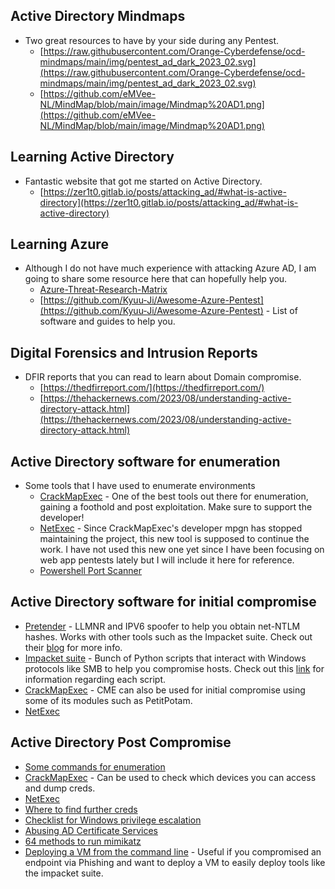 ## Active Directory Mindmaps
* Two great resources to have by your side during any Pentest.
    * [https://raw.githubusercontent.com/Orange-Cyberdefense/ocd-mindmaps/main/img/pentest_ad_dark_2023_02.svg](https://raw.githubusercontent.com/Orange-Cyberdefense/ocd-mindmaps/main/img/pentest_ad_dark_2023_02.svg)
    * [https://github.com/eMVee-NL/MindMap/blob/main/image/Mindmap%20AD1.png](https://github.com/eMVee-NL/MindMap/blob/main/image/Mindmap%20AD1.png)

## Learning Active Directory
* Fantastic website that got me started on Active Directory.
    * [https://zer1t0.gitlab.io/posts/attacking_ad/#what-is-active-directory](https://zer1t0.gitlab.io/posts/attacking_ad/#what-is-active-directory)

## Learning Azure
* Although I do not have much experience with attacking Azure AD, I am going to share some resource here that can hopefully help you.
   * [Azure-Threat-Research-Matrix](https://microsoft.github.io/Azure-Threat-Research-Matrix/)
   * [https://github.com/Kyuu-Ji/Awesome-Azure-Pentest](https://github.com/Kyuu-Ji/Awesome-Azure-Pentest) - List of software and guides to help you.

## Digital Forensics and Intrusion Reports
* DFIR reports that you can read to learn about Domain compromise.
    * [https://thedfirreport.com/](https://thedfirreport.com/)
    * [https://thehackernews.com/2023/08/understanding-active-directory-attack.html](https://thehackernews.com/2023/08/understanding-active-directory-attack.html)

## Active Directory software for enumeration
* Some tools that I have used to enumerate environments
    * [CrackMapExec](https://github.com/byt3bl33d3r/CrackMapExec) - One of the best tools out there for enumeration, gaining a foothold and post exploitation. Make sure to support the developer!
    * [NetExec](https://github.com/Pennyw0rth/NetExec) - Since CrackMapExec's developer mpgn has stopped maintaining the project, this new tool is supposed to continue the work. I have not used this new one yet since I have been focusing on web app pentests lately but I will include it here for reference.
    * [Powershell Port Scanner](https://github.com/nccgroup/PS2)

## Active Directory software for initial compromise
* [Pretender](https://github.com/RedTeamPentesting/pretender) - LLMNR and IPV6 spoofer to help you obtain net-NTLM hashes. Works with other tools such as the Impacket suite. Check out their [blog](https://blog.redteam-pentesting.de/2022/introducing-pretender/#why-pretender-advantages-and-usage-scenarios) for more info.
* [Impacket suite](https://github.com/fortra/impacket) - Bunch of Python scripts that interact with Windows protocols like SMB to help you compromise hosts. Check out this [link](https://www.secureauth.com/labs/open-source-tools/impacket/) for information regarding each script.
* [CrackMapExec](https://github.com/byt3bl33d3r/CrackMapExec) - CME can also be used for initial compromise using some of its modules such as PetitPotam.
* [NetExec](https://github.com/Pennyw0rth/NetExec)

## Active Directory Post Compromise
* [Some commands for enumeration](https://www.daronwolff.com/windows-enumeration-post-explotation/)
* [CrackMapExec](https://github.com/byt3bl33d3r/CrackMapExec) - Can be used to check which devices you can access and dump creds.
* [NetExec](https://github.com/Pennyw0rth/NetExec)
* [Where to find further creds](https://www.alteredsecurity.com/post/fantastic-windows-logon-types-and-where-to-find-credentials-in-them)
* [Checklist for Windows privilege escalation](https://book.hacktricks.xyz/windows-hardening/checklist-windows-privilege-escalation)
* [Abusing AD Certificate Services](https://github.com/grimlockx/ADCSKiller)
* [64 methods to run mimikatz](https://redteamrecipe.com/64-Methods-For-Execute-Mimikatz/)
* [Deploying a VM from the command line](https://hackmag.com/security/windows-mitm/) - Useful if you compromised an endpoint via Phishing and want to deploy a VM to easily deploy tools like the impacket suite.

